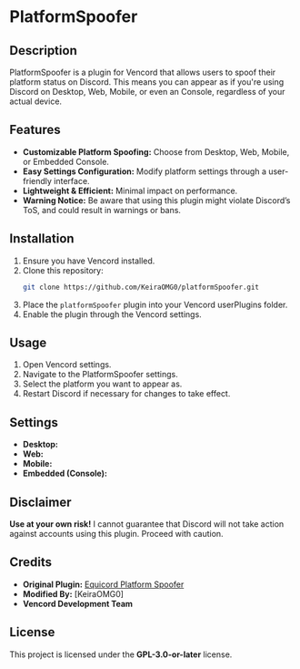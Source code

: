 # PlatformSpoofer

## Description

PlatformSpoofer is a plugin for Vencord that allows users to spoof their platform status on Discord. This means you can appear as if you're using Discord on Desktop, Web, Mobile, or even an Console, regardless of your actual device.

## Features

- **Customizable Platform Spoofing:** Choose from Desktop, Web, Mobile, or Embedded Console.
- **Easy Settings Configuration:** Modify platform settings through a user-friendly interface.
- **Lightweight & Efficient:** Minimal impact on performance.
- **Warning Notice:** Be aware that using this plugin might violate Discord’s ToS, and could result in warnings or bans.

## Installation

1. Ensure you have Vencord installed.
2. Clone this repository:
   ```bash
   git clone https://github.com/KeiraOMG0/platformSpoofer.git
   ```
3. Place the `platformSpoofer` plugin into your Vencord userPlugins folder.
4. Enable the plugin through the Vencord settings.

## Usage

1. Open Vencord settings.
2. Navigate to the PlatformSpoofer settings.
3. Select the platform you want to appear as.
4. Restart Discord if necessary for changes to take effect.

## Settings

- **Desktop:**
- **Web:**
- **Mobile:**
- **Embedded (Console):**

## Disclaimer

**Use at your own risk!** I cannot guarantee that Discord will not take action against accounts using this plugin. Proceed with caution.

## Credits

- **Original Plugin:** [Equicord Platform Spoofer](https://github.com/Equicord/Equicord/tree/main/src/equicordplugins/platformSpoofer)
- **Modified By:** [KeiraOMG0]
- **Vencord Development Team**

## License

This project is licensed under the **GPL-3.0-or-later** license.

